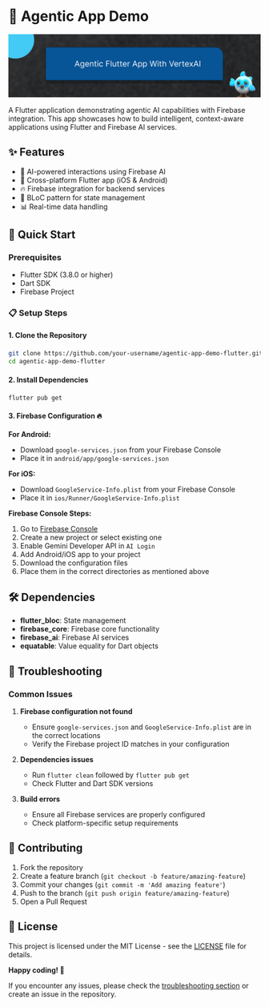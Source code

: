 # 🤖 Agentic App Demo

![agentic-app](agentic-app.png)

A Flutter application demonstrating agentic AI capabilities with Firebase integration. This app showcases how to build intelligent, context-aware applications using Flutter and Firebase AI services.

## ✨ Features

- 🤖 AI-powered interactions using Firebase AI
- 📱 Cross-platform Flutter app (iOS & Android)
- 🔥 Firebase integration for backend services
- 🎯 BLoC pattern for state management
- 📊 Real-time data handling

## 🚀 Quick Start

### Prerequisites

- Flutter SDK (3.8.0 or higher)
- Dart SDK
- Firebase Project

### 📋 Setup Steps

#### 1. Clone the Repository
```bash
git clone https://github.com/your-username/agentic-app-demo-flutter.git
cd agentic-app-demo-flutter
```

#### 2. Install Dependencies
```bash
flutter pub get
```

#### 3. Firebase Configuration 🔥

**For Android:**
- Download `google-services.json` from your Firebase Console
- Place it in `android/app/google-services.json`

**For iOS:**
- Download `GoogleService-Info.plist` from your Firebase Console
- Place it in `ios/Runner/GoogleService-Info.plist`

**Firebase Console Steps:**
1. Go to [Firebase Console](https://console.firebase.google.com/)
2. Create a new project or select existing one
3. Enable Gemini Developer API in `AI Login`
4. Add Android/iOS app to your project
5. Download the configuration files
6. Place them in the correct directories as mentioned above

## 🛠️ Dependencies

- **flutter_bloc**: State management
- **firebase_core**: Firebase core functionality
- **firebase_ai**: Firebase AI services
- **equatable**: Value equality for Dart objects

## 🐛 Troubleshooting

### Common Issues

1. **Firebase configuration not found**
   - Ensure `google-services.json` and `GoogleService-Info.plist` are in the correct locations
   - Verify the Firebase project ID matches in your configuration

2. **Dependencies issues**
   - Run `flutter clean` followed by `flutter pub get`
   - Check Flutter and Dart SDK versions

3. **Build errors**
   - Ensure all Firebase services are properly configured
   - Check platform-specific setup requirements

## 🤝 Contributing

1. Fork the repository
2. Create a feature branch (`git checkout -b feature/amazing-feature`)
3. Commit your changes (`git commit -m 'Add amazing feature'`)
4. Push to the branch (`git push origin feature/amazing-feature`)
5. Open a Pull Request

## 📄 License

This project is licensed under the MIT License - see the [LICENSE](LICENSE) file for details.

**Happy coding! 🎉**

If you encounter any issues, please check the [troubleshooting section](#-troubleshooting) or create an issue in the repository.
